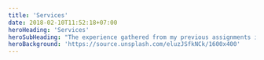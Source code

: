 ```yaml
---
title: 'Services'
date: 2018-02-10T11:52:18+07:00
heroHeading: 'Services'
heroSubHeading: "The experience gathered from my previous assignments in information technology area has given me an immovable basis to advance in my career. I am sales oriented person and familiar with Enterprise Architecture (EA) and Software Architecture (including architectural tactics and design patterns, Service- Oriented Architecture, Integration Architecture, Infrastructure Architecture, System Architecture and Application Architecture), and have solid understanding and experience about cloud based technologies. My professional know how is supported by an excellent basis in telecommunications and software engineering education and I am willing to learn and grow more. IT since 2000, Java technology 17 years."
heroBackground: 'https://source.unsplash.com/eluzJSfkNCk/1600x400'
---
```

